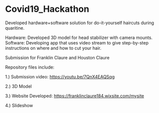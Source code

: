 # Covid19_Hackathon

Developed hardware+software solution for do-it-yourself haircuts during quaritine. 

Hardware: Developed 3D model for head stabilizer with camera mounts.
Software: Developing app that uses video stream to give step-by-step instructions on where and how to cut your hair. 

Submission for Franklin Claure and Houston Claure

Repository files include:

1.) Submission video: https://youtu.be/7QnX4EAQSqg

2.) 3D Model

3.) Website Developed: https://franklinclaure184.wixsite.com/mysite

4.) Slideshow


